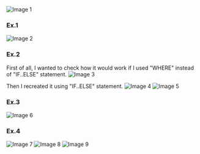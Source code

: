 ![Image 1](https://github.com/AshleyBlair/SQL/blob/master/LAB5/screenshots/tasks.jpg)

### Ex.1
![Image 2](https://github.com/AshleyBlair/SQL/blob/master/LAB5/screenshots/1.png)

### Ex.2
First of all, I wanted to check how it would work if I used "WHERE" instead of "IF..ELSE" statement.
![Image 3](https://github.com/AshleyBlair/SQL/blob/master/LAB5/screenshots/2_test.png)

Then I recreated it using "IF..ELSE" statement.
![Image 4](https://github.com/AshleyBlair/SQL/blob/master/LAB5/screenshots/2_3.png)
![Image 5](https://github.com/AshleyBlair/SQL/blob/master/LAB5/screenshots/2_2.png)

### Ex.3
![Image 6](https://github.com/AshleyBlair/SQL/blob/master/LAB5/screenshots/3.png)

### Ex.4
![Image 7](https://github.com/AshleyBlair/SQL/blob/master/LAB5/screenshots/4_1.png)
![Image 8](https://github.com/AshleyBlair/SQL/blob/master/LAB5/screenshots/4_2_1.png)
![Image 9](https://github.com/AshleyBlair/SQL/blob/master/LAB5/screenshots/4_2_2.png)
